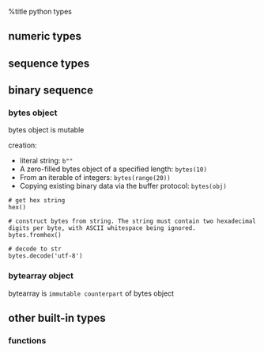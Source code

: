 %title python types

## numeric types

## sequence types

## binary sequence

### bytes object

bytes object is mutable

creation: 

* literal string: `b""`
* A zero-filled bytes object of a specified length: `bytes(10)`
* From an iterable of integers: `bytes(range(20))`
* Copying existing binary data via the buffer protocol: `bytes(obj)`

```
# get hex string
hex()

# construct bytes from string. The string must contain two hexadecimal digits per byte, with ASCII whitespace being ignored.
bytes.fromhex()

# decode to str
bytes.decode('utf-8')
```

### bytearray object

bytearray is `immutable counterpart` of bytes object

## other built-in types

### functions
